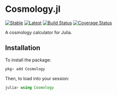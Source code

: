 # Cosmology.jl

[![Stable](https://img.shields.io/badge/docs-stable-blue.svg)](https://juliaastro.github.io/Cosmology.jl/stable)
[![Latest](https://img.shields.io/badge/docs-latest-blue.svg)](https://juliaastro.github.io/Cosmology.jl/dev)
[![Build Status](https://img.shields.io/travis/JuliaAstro/Cosmology.jl.svg?style=flat-square&label=build)](https://travis-ci.org/JuliaAstro/Cosmology.jl)
[![Coverage Status](http://img.shields.io/coveralls/JuliaAstro/Cosmology.jl.svg?style=flat-square)](https://coveralls.io/r/JuliaAstro/Cosmology.jl?branch=master)

A cosmology calculator for Julia.

## Installation

To install the package:

```julia
pkg> add Cosmology
```

Then, to load into your session:

```julia
julia> using Cosmology
```
